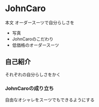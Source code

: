 # JohnCaro
本文
オーダースーツで自分らしさを


- 写真
- JohnCaroのこだわり
- 低価格のオーダースーツ


## 自己紹介
それぞれの自分らしさをかく

### JohnCaroの成り立ち
自由なオシャレをスーツでもできるようにする
